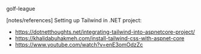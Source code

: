 golf-league

[notes/references]
Setting up Tailwind in .NET project: 
- https://dotnetthoughts.net/integrating-tailwind-into-aspnetcore-project/
- https://khalidabuhakmeh.com/install-tailwind-css-with-aspnet-core
- https://www.youtube.com/watch?v=enE3omOdzZc
